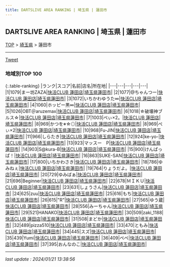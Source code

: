 ```yaml
---
title: DARTSLIVE AREA RANKING | 埼玉県 | 蓮田市
---
```

## DARTSLIVE AREA RANKING | 埼玉県 | 蓮田市

[TOP](/darts/rank/) > [埼玉県](/darts/rank/埼玉県/) > 蓮田市

___

<a href="https://twitter.com/share?ref_src=twsrc%5Etfw" data-text="DARTSLIVE AREA RANKING | 埼玉県蓮田市" class="twitter-share-button" data-via="DARTSLIVE" data-hashtags="DARTSLIVE" data-related="DARTSLIVE" data-show-count="false">Tweet</a>

### 地域別TOP 100

{:.table-ranking}
|ランク|スコア|名前|店名|所在地|
|---|---|---|---|---|
|1|1079|まー坊ZAZA|<a href="https://search.dartslive.com/jp/shop/3ceb13462d3962845f9f3321c1147265">快活CLUB 蓮田店</a>|<a href="/darts/rank/埼玉県/蓮田市">埼玉県蓮田市</a>|
|2|1077|@ちゃんつー|<a href="https://search.dartslive.com/jp/shop/3ceb13462d3962845f9f3321c1147265">快活CLUB 蓮田店</a>|<a href="/darts/rank/埼玉県/蓮田市">埼玉県蓮田市</a>|
|3|1072|いちかわゆうた∞|<a href="https://search.dartslive.com/jp/shop/3ceb13462d3962845f9f3321c1147265">快活CLUB 蓮田店</a>|<a href="/darts/rank/埼玉県/蓮田市">埼玉県蓮田市</a>|
|4|1060|ホッピー黒∞|<a href="https://search.dartslive.com/jp/shop/3ceb13462d3962845f9f3321c1147265">快活CLUB 蓮田店</a>|<a href="/darts/rank/埼玉県/蓮田市">埼玉県蓮田市</a>|
|5|1026|OBT＠aruzemax|<a href="https://search.dartslive.com/jp/shop/3ceb13462d3962845f9f3321c1147265">快活CLUB 蓮田店</a>|<a href="/darts/rank/埼玉県/蓮田市">埼玉県蓮田市</a>|
|6|1018|☆破壊神ブルス☆|<a href="https://search.dartslive.com/jp/shop/3ceb13462d3962845f9f3321c1147265">快活CLUB 蓮田店</a>|<a href="/darts/rank/埼玉県/蓮田市">埼玉県蓮田市</a>|
|7|1003|ぺぃ×2。|<a href="https://search.dartslive.com/jp/shop/3ceb13462d3962845f9f3321c1147265">快活CLUB 蓮田店</a>|<a href="/darts/rank/埼玉県/蓮田市">埼玉県蓮田市</a>|
|8|969|かつを※☆◎|<a href="https://search.dartslive.com/jp/shop/3ceb13462d3962845f9f3321c1147265">快活CLUB 蓮田店</a>|<a href="/darts/rank/埼玉県/蓮田市">埼玉県蓮田市</a>|
|8|969|ぺぃ×2|<a href="https://search.dartslive.com/jp/shop/3ceb13462d3962845f9f3321c1147265">快活CLUB 蓮田店</a>|<a href="/darts/rank/埼玉県/蓮田市">埼玉県蓮田市</a>|
|10|968|Fu-JIN|<a href="https://search.dartslive.com/jp/shop/3ceb13462d3962845f9f3321c1147265">快活CLUB 蓮田店</a>|<a href="/darts/rank/埼玉県/蓮田市">埼玉県蓮田市</a>|
|11|966|しらたき|<a href="https://search.dartslive.com/jp/shop/3ceb13462d3962845f9f3321c1147265">快活CLUB 蓮田店</a>|<a href="/darts/rank/埼玉県/蓮田市">埼玉県蓮田市</a>|
|12|924|ke-yo-|<a href="https://search.dartslive.com/jp/shop/3ceb13462d3962845f9f3321c1147265">快活CLUB 蓮田店</a>|<a href="/darts/rank/埼玉県/蓮田市">埼玉県蓮田市</a>|
|13|923|マッスー　P|<a href="https://search.dartslive.com/jp/shop/3ceb13462d3962845f9f3321c1147265">快活CLUB 蓮田店</a>|<a href="/darts/rank/埼玉県/蓮田市">埼玉県蓮田市</a>|
|14|903|S@kura-B|<a href="https://search.dartslive.com/jp/shop/3ceb13462d3962845f9f3321c1147265">快活CLUB 蓮田店</a>|<a href="/darts/rank/埼玉県/蓮田市">埼玉県蓮田市</a>|
|15|900|けんぱっぱ！|<a href="https://search.dartslive.com/jp/shop/3ceb13462d3962845f9f3321c1147265">快活CLUB 蓮田店</a>|<a href="/darts/rank/埼玉県/蓮田市">埼玉県蓮田市</a>|
|16|863|SUKE-SAN|<a href="https://search.dartslive.com/jp/shop/3ceb13462d3962845f9f3321c1147265">快活CLUB 蓮田店</a>|<a href="/darts/rank/埼玉県/蓮田市">埼玉県蓮田市</a>|
|17|800|いちかわさき|<a href="https://search.dartslive.com/jp/shop/3ceb13462d3962845f9f3321c1147265">快活CLUB 蓮田店</a>|<a href="/darts/rank/埼玉県/蓮田市">埼玉県蓮田市</a>|
|18|786|ゆみねぇ|<a href="https://search.dartslive.com/jp/shop/3ceb13462d3962845f9f3321c1147265">快活CLUB 蓮田店</a>|<a href="/darts/rank/埼玉県/蓮田市">埼玉県蓮田市</a>|
|19|764|りょうだよ。|<a href="https://search.dartslive.com/jp/shop/3ceb13462d3962845f9f3321c1147265">快活CLUB 蓮田店</a>|<a href="/darts/rank/埼玉県/蓮田市">埼玉県蓮田市</a>|
|20|729|ゆみばぁ|<a href="https://search.dartslive.com/jp/shop/3ceb13462d3962845f9f3321c1147265">快活CLUB 蓮田店</a>|<a href="/darts/rank/埼玉県/蓮田市">埼玉県蓮田市</a>|
|21|696|Beginner|<a href="https://search.dartslive.com/jp/shop/3ceb13462d3962845f9f3321c1147265">快活CLUB 蓮田店</a>|<a href="/darts/rank/埼玉県/蓮田市">埼玉県蓮田市</a>|
|22|678|ＭＩＫＵ|<a href="https://search.dartslive.com/jp/shop/3ceb13462d3962845f9f3321c1147265">快活CLUB 蓮田店</a>|<a href="/darts/rank/埼玉県/蓮田市">埼玉県蓮田市</a>|
|23|631|しょうさん|<a href="https://search.dartslive.com/jp/shop/3ceb13462d3962845f9f3321c1147265">快活CLUB 蓮田店</a>|<a href="/darts/rank/埼玉県/蓮田市">埼玉県蓮田市</a>|
|24|625|zuu|<a href="https://search.dartslive.com/jp/shop/3ceb13462d3962845f9f3321c1147265">快活CLUB 蓮田店</a>|<a href="/darts/rank/埼玉県/蓮田市">埼玉県蓮田市</a>|
|25|616|もち|<a href="https://search.dartslive.com/jp/shop/3ceb13462d3962845f9f3321c1147265">快活CLUB 蓮田店</a>|<a href="/darts/rank/埼玉県/蓮田市">埼玉県蓮田市</a>|
|26|615|&quot;R&quot;|<a href="https://search.dartslive.com/jp/shop/3ceb13462d3962845f9f3321c1147265">快活CLUB 蓮田店</a>|<a href="/darts/rank/埼玉県/蓮田市">埼玉県蓮田市</a>|
|27|565|ゆう蔵|<a href="https://search.dartslive.com/jp/shop/3ceb13462d3962845f9f3321c1147265">快活CLUB 蓮田店</a>|<a href="/darts/rank/埼玉県/蓮田市">埼玉県蓮田市</a>|
|28|556|みーちゃん|<a href="https://search.dartslive.com/jp/shop/3ceb13462d3962845f9f3321c1147265">快活CLUB 蓮田店</a>|<a href="/darts/rank/埼玉県/蓮田市">埼玉県蓮田市</a>|
|29|521|HANAKO|<a href="https://search.dartslive.com/jp/shop/3ceb13462d3962845f9f3321c1147265">快活CLUB 蓮田店</a>|<a href="/darts/rank/埼玉県/蓮田市">埼玉県蓮田市</a>|
|30|509|zaki_1188|<a href="https://search.dartslive.com/jp/shop/3ceb13462d3962845f9f3321c1147265">快活CLUB 蓮田店</a>|<a href="/darts/rank/埼玉県/蓮田市">埼玉県蓮田市</a>|
|31|508|まどか|<a href="https://search.dartslive.com/jp/shop/3ceb13462d3962845f9f3321c1147265">快活CLUB 蓮田店</a>|<a href="/darts/rank/埼玉県/蓮田市">埼玉県蓮田市</a>|
|32|489|pizza510|<a href="https://search.dartslive.com/jp/shop/3ceb13462d3962845f9f3321c1147265">快活CLUB 蓮田店</a>|<a href="/darts/rank/埼玉県/蓮田市">埼玉県蓮田市</a>|
|33|470|ともみ|<a href="https://search.dartslive.com/jp/shop/3ceb13462d3962845f9f3321c1147265">快活CLUB 蓮田店</a>|<a href="/darts/rank/埼玉県/蓮田市">埼玉県蓮田市</a>|
|34|445|スズ|<a href="https://search.dartslive.com/jp/shop/3ceb13462d3962845f9f3321c1147265">快活CLUB 蓮田店</a>|<a href="/darts/rank/埼玉県/蓮田市">埼玉県蓮田市</a>|
|35|439|Yumi|<a href="https://search.dartslive.com/jp/shop/3ceb13462d3962845f9f3321c1147265">快活CLUB 蓮田店</a>|<a href="/darts/rank/埼玉県/蓮田市">埼玉県蓮田市</a>|
|36|409|ペペ|<a href="https://search.dartslive.com/jp/shop/3ceb13462d3962845f9f3321c1147265">快活CLUB 蓮田店</a>|<a href="/darts/rank/埼玉県/蓮田市">埼玉県蓮田市</a>|
|37|395|おんなのこ|<a href="https://search.dartslive.com/jp/shop/3ceb13462d3962845f9f3321c1147265">快活CLUB 蓮田店</a>|<a href="/darts/rank/埼玉県/蓮田市">埼玉県蓮田市</a>|



___

_last update : 2024/01/21 13:38:56_


<script src="https://cdnjs.cloudflare.com/ajax/libs/jquery/3.6.1/jquery.min.js" integrity="sha512-aVKKRRi/Q/YV+4mjoKBsE4x3H+BkegoM/em46NNlCqNTmUYADjBbeNefNxYV7giUp0VxICtqdrbqU7iVaeZNXA==" crossorigin="anonymous" referrerpolicy="no-referrer"></script>
<script src="https://cdnjs.cloudflare.com/ajax/libs/jquery.tablesorter/2.31.3/js/jquery.tablesorter.min.js" integrity="sha512-qzgd5cYSZcosqpzpn7zF2ZId8f/8CHmFKZ8j7mU4OUXTNRd5g+ZHBPsgKEwoqxCtdQvExE5LprwwPAgoicguNg==" crossorigin="anonymous" referrerpolicy="no-referrer"></script>
<link rel="stylesheet" href="https://cdnjs.cloudflare.com/ajax/libs/jquery.tablesorter/2.31.3/css/theme.default.min.css" integrity="sha512-wghhOJkjQX0Lh3NSWvNKeZ0ZpNn+SPVXX1Qyc9OCaogADktxrBiBdKGDoqVUOyhStvMBmJQ8ZdMHiR3wuEq8+w==" crossorigin="anonymous" referrerpolicy="no-referrer" />
<script>
$(function() {
    $(".table-ranking").tablesorter({sortList:[[0, 0]]});
});
</script>

<script async src="https://platform.twitter.com/widgets.js" charset="utf-8"></script>